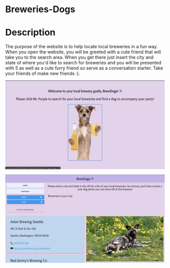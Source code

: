 # Breweries-Dogs

# Description
The purpose of the website is to help locate local breweries in a fun way. When you open the website, you will be greeted with a cute friend that will take you to the search area. When you get there just insert the city and state of where you'd like to search for breweries and you will be presented with 5 as well as a cute furry friend so serve as a conversation starter. Take your friends of make new friends :).

![alt text](asset/images/Screen%20Shot%202022-10-02%20at%208.11.22%20AM.png)


![alt text](asset/images/Screen%20Shot%202022-10-02%20at%208.11.08%20AM.png)

